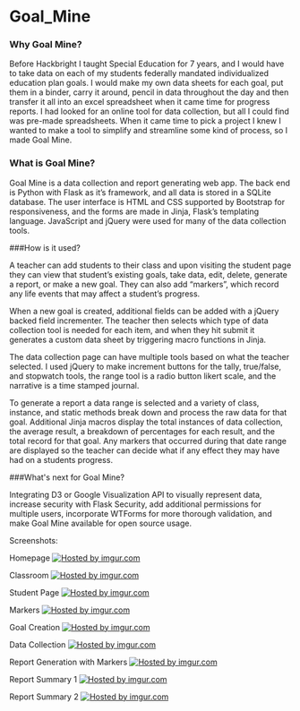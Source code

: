 Goal_Mine
=========

### Why Goal Mine?

Before Hackbright I taught Special Education for 7 years, and I would have to take data on each of my students federally mandated individualized education plan goals. I would make my own data sheets for each goal, put them in a binder, carry it around, pencil in data throughout the day and then transfer it all into an excel spreadsheet when it came time for progress reports. I had looked for an online tool for data collection, but all I could find was pre-made spreadsheets. When it came time to pick a project I knew I wanted to make a tool to simplify and streamline some kind of process, so I made Goal Mine. 

### What is Goal Mine?

Goal Mine is a data collection and report generating web app. The back end is Python with Flask as it’s framework, and all data is stored in a SQLite database. The user interface is HTML and CSS supported by Bootstrap for responsiveness, and the forms are made in Jinja, Flask’s templating language. JavaScript and jQuery were used for many of the data collection tools. 

###How is it used?

A teacher can add students to their class and upon visiting the student page they can view that student’s existing goals, take data, edit, delete, generate a report, or make a new goal. They can also add “markers”, which record any life events that may affect a student’s progress. 

When a new goal is created, additional fields can be added with a jQuery backed field incrementer. The teacher then selects which type of data collection tool is needed for each item, and when they hit submit it generates a custom data sheet by triggering macro functions in Jinja. 

The data collection page can have multiple tools based on what the teacher selected. I used jQuery to make increment buttons for the tally, true/false, and stopwatch tools, the range tool is a radio button likert scale, and the narrative is a time stamped journal. 

To generate a report a data range is selected and a variety of class, instance, and static methods break down and process the raw data for that goal. Additional Jinja macros display the total instances of data collection, the average result, a breakdown of percentages for each result, and the total record for that goal. Any markers that occurred during that date range are displayed so the teacher can decide what if any effect they may have had on a students progress.  

###What's next for Goal Mine?

Integrating D3 or Google Visualization API to visually represent data, increase security with Flask Security, add additional permissions for multiple users, incorporate WTForms for more thorough validation, and make Goal Mine available for open source usage. 


Screenshots:

Homepage
<a href="http://imgur.com/kNocVkW"><img src="http://i.imgur.com/kNocVkW.jpg" title="Hosted by imgur.com"/></a>

Classroom
<a href="http://imgur.com/RTcZjRc"><img src="http://i.imgur.com/RTcZjRc.jpg" title="Hosted by imgur.com"/></a>

Student Page
<a href="http://imgur.com/0BmXHHS"><img src="http://i.imgur.com/0BmXHHS.jpg" title="Hosted by imgur.com"/></a>

Markers
<a href="http://imgur.com/uTnV1al"><img src="http://i.imgur.com/uTnV1al.jpg" title="Hosted by imgur.com"/></a>

Goal Creation
<a href="http://imgur.com/8xHTfDO"><img src="http://i.imgur.com/8xHTfDO.jpg" title="Hosted by imgur.com"/></a>

Data Collection
<a href="http://imgur.com/evjgGuW"><img src="http://i.imgur.com/evjgGuW.jpg" title="Hosted by imgur.com"/></a>

Report Generation with Markers
<a href="http://imgur.com/a1s595r"><img src="http://i.imgur.com/a1s595r.jpg" title="Hosted by imgur.com"/></a>

Report Summary 1
<a href="http://imgur.com/qJneAlZ"><img src="http://i.imgur.com/qJneAlZ.jpg" title="Hosted by imgur.com"/></a>

Report Summary 2
<a href="http://imgur.com/TBmm7gl"><img src="http://i.imgur.com/TBmm7gl.jpg" title="Hosted by imgur.com"/></a>
